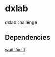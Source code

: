 # dxlab
dxlab challenge


## Dependencies

[wait-for-it](https://raw.githubusercontent.com/vishnubob/wait-for-it/master/wait-for-it.sh)
